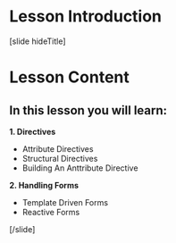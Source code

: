 # Lesson Introduction

[slide hideTitle]

# Lesson Content

## In this lesson you will learn:

**1. Directives**
- Attribute Directives
- Structural Directives
- Building An Anttribute Directive

**2. Handling Forms**
- Template Driven Forms
- Reactive Forms

[/slide]